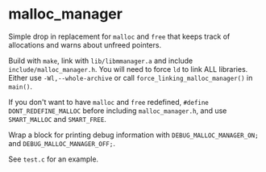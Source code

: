 # malloc_manager
 
Simple drop in replacement for `malloc` and `free` that keeps track of allocations and warns about unfreed pointers.

Build with `make`, link with `lib/libmmanager.a` and include `include/malloc_manager.h`. You will need to force `ld` to link ALL libraries. Either use `-Wl,--whole-archive` or call `force_linking_malloc_manager()` in `main()`.

If you don't want to have `malloc` and `free` redefined, `#define DONT_REDEFINE_MALLOC` before including `malloc_manager.h`, and use `SMART_MALLOC` and `SMART_FREE`.

Wrap a block for printing debug information with `DEBUG_MALLOC_MANAGER_ON;` and `DEBUG_MALLOC_MANAGER_OFF;`.

See `test.c` for an example.